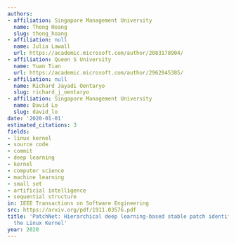 ```yaml
---
authors:
- affiliation: Singapore Management University
  name: Thong Hoang
  slug: thong_hoang
- affiliation: null
  name: Julia Lawall
  url: https://academic.microsoft.com/author/2083178904/
- affiliation: Queen S University
  name: Yuan Tian
  url: https://academic.microsoft.com/author/2962845385/
- affiliation: null
  name: Richard Jayadi Oentaryo
  slug: richard_j_oentaryo
- affiliation: Singapore Management University
  name: David Lo
  slug: david_lo
date: '2020-01-01'
estimated_citations: 3
fields:
- linux kernel
- source code
- commit
- deep learning
- kernel
- computer science
- machine learning
- small set
- artificial intelligence
- sequential structure
in: IEEE Transactions on Software Engineering
src: https://arxiv.org/pdf/1911.03576.pdf
title: 'PatchNet: Hierarchical deep learning-based stable patch identification for
  the Linux Kernel'
year: 2020
---
```

